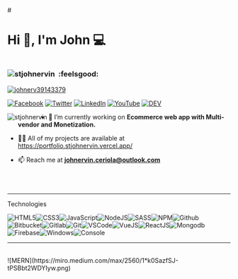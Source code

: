 
#<h1>Hi 👋, I'm John :computer:<h1>


 </a> </p>
 <h3 align="left"><img src="https://komarev.com/ghpvc/?username=stjohnervin&label=Profile%20views&color=0e75b6&style=flat" alt="stjohnervin"> &nbsp:feelsgood:</h3>

<p align="left">  <a href="https://twitter.com/johnerv39143379" target="blank"><img src="https://img.shields.io/twitter/follow/johnerv39143379?logo=twitter&style=for-the-badge" alt="johnerv39143379" /> 
 
 [![Facebook](https://img.shields.io/badge/facebook-%231877F2.svg?&style=for-the-badge&logo=facebook&logoColor=white)](https://www.facebook.com/Bitcoin.chase007) 
 [![Twitter](https://img.shields.io/badge/twitter-%231DA1F2.svg?&style=for-the-badge&logo=twitter&logoColor=white)](https://twitter.com/JohnErv39143379) 
 [![LinkedIn](https://img.shields.io/badge/linkedin-%230077B5.svg?&style=for-the-badge&logo=linkedin&logoColor=white)](https://www.linkedin.com/in/john-ervin-ceriola-882abb1a1/)
 [![YouTube](https://img.shields.io/badge/youtube-%23FF0000.svg?&style=for-the-badge&logo=youtube&logoColor=white)](https://www.youtube.com/channel/UCpEBczj-a7d9CFs704xUUWg) 
 [![DEV](https://img.shields.io/badge/DEV-%23000000.svg?&style=for-the-badge&logo=dev.to&logoColor=white)](https://dev.to/stjohnervin) 



<p><img align="left" src="https://github-readme-stats.vercel.app/api/top-langs?username=stjohnervin&show_icons=true&locale=en&layout=compact" alt="stjohnervin" />
</p>




- 🔭 I’m currently working on **Ecommerce web app with Multi-vendor and Monetization.**

- 👨‍💻 All of my projects are available at https://portfolio.stjohnervin.vercel.app/

- 📫 Reach me at **johnervin.ceriola@outlook.com**


<br><br>
<hr/>
Technologies

![HTML5](https://img.icons8.com/color/30/html-5.png)![CSS3](https://img.icons8.com/color/30/css3.png)![JavaScript](https://img.icons8.com/color/30/javascript.png)![NodeJS](https://img.icons8.com/color/30/nodejs.png)![SASS](https://img.icons8.com/color/30/sass.png)![NPM](https://img.icons8.com/color/30/npm.png)![Github](https://img.icons8.com/material-outlined/30/github.png)![Bitbucket](https://img.icons8.com/color/30/bitbucket.png)![Gitlab](https://img.icons8.com/color/30/gitlab.png)![Git](https://img.icons8.com/color/30/git.png)![VSCode](https://img.icons8.com/color/30/visual-studio-code-2019.png)![VueJS](https://img.icons8.com/color/30/vue-js.png)![ReactJS](https://img.icons8.com/color/30/react-native.png)![Mongodb](https://img.icons8.com/color/30/mongodb.png)![Firebase](https://img.icons8.com/color/30/firebase.png)![Windows](https://img.icons8.com/color/30/windows-10.png)![Console](https://img.icons8.com/color/30/console.png)

<hr/><br>
![MERN](https://miro.medium.com/max/2560/1*k0SazfSJ-tPSBbt2WDYIyw.png)



